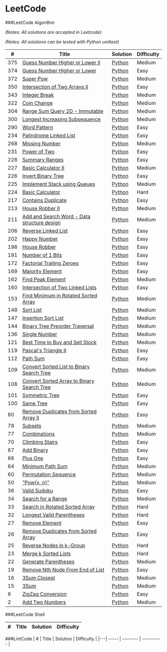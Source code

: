 LeetCode
========

###LeetCode Algorithm

*(Notes: All solutions are accepted in Leetcode)*

*(Notes: All solutions can be tested with Python unittest)*

| # | Title | Solution | Difficulty |
|---| ----- | -------- | ---------- |
|375|[Guess Number Higher or Lower II](https://leetcode.com/problems/guess-number-higher-or-lower-ii/) | [Python](./Python/guess_number_higher_or_lower_ii.py)|Medium|
|374|[Guess Number Higher or Lower](https://leetcode.com/problems/guess-number-higher-or-lower/) | [Python](./Python/guess_number_higher_or_lower.py)|Easy|
|372|[Super Pow](https://leetcode.com/problems/super-pow/) | [Python](./Python/super_pow.py)|Medium|
|350|[Intersection of Two Arrays II](https://leetcode.com/problems/intersection-of-two-arrays-ii/) | [Python](./Python/intersection_of_two_arrays_ii.py)|Easy|
|343|[Integer Break](https://leetcode.com/problems/integer-break/) | [Python](./Python/integer_break.py)|Medium|
|322|[Coin Change](https://leetcode.com/problems/coin-change/) | [Python](./Python/coin_change.py)|Medium|
|304|[Range Sum Query 2D - Immutable](https://leetcode.com/problems/range-sum-query-2d-immutable/) | [Python](./Python/range_sum_query_2d_immutable.py)|Medium|
|300|[Longest Increasing Subsequence](https://leetcode.com/problems/longest-increasing-subsequence/)  | [Python](./Python/longest_increasing_subsequence.py)|Medium|
|290|[Word Pattern](https://leetcode.com/problems/word-pattern/) | [Python](./Python/word_pattern.py)|Easy|
|234|[Palindrome Linked List](https://leetcode.com/problems/palindrome-linked-list/)| [Python](./Python/palindrome_linked_list.py)|Easy|
|268|[Missing Number](https://leetcode.com/problems/missing-number/)| [Python](./Python/missing_number.py)|Medium|
|231|[Power of Two](https://leetcode.com/problems/power-of-two/)| [Python](./Python/power_of_two.py)|Easy|
|228|[Summary Ranges](https://leetcode.com/problems/summary-ranges/)| [Python](./Python/summary_ranges.py)|Easy|
|227|[Basic Calculator II](https://leetcode.com/problems/basic-calculator-ii/)| [Python](./Python/basic_calculator_ii.py)|Medium|
|226|[Invert Binary Tree](https://leetcode.com/problems/invert-binary-tree/)| [Python](./Python/invert_binary_tree.py)|Easy|
|225|[Implement Stack using Queues](https://leetcode.com/problems/implement-stack-using-queues/)| [Python](./Python/implement_stack_using_queues.py)|Medium|
|224|[Basic Calculator](https://leetcode.com/problems/basic-calculator/)| [Python](./Python/basic_calculator.py)|Hard|
|217|[Contains Duplicate](https://leetcode.com/problems/contains-duplicate/)| [Python](./Python/contains_duplicate.py)|Easy|
|213|[House Robber II](https://leetcode.com/problems/house-robber-ii/)| [Python](./Python/house_robber_ii.py)|Medium|
|211|[Add and Search Word - Data structure design](https://leetcode.com/problems/add-and-search-word-data-structure-design/)| [Python](./Python/add_and_search_word_data_structure_design.py)|Medium|
|206|[Reverse Linked List](https://leetcode.com/problems/reverse-linked-list/)| [Python](./Python/reverse_linked_list.py)|Easy|
|202|[Happy Number](https://leetcode.com/problems/happy-number/)| [Python](./Python/happy_number.py)|Easy|
|198|[House Robber](https://leetcode.com/problems/house-robber/)| [Python](./Python/house_robber.py)|Easy|
|191|[Number of 1 Bits](https://oj.leetcode.com/problems/number-of-1-bits/)| [Python](./Python/number_of_1_bits.py)|Easy|
|172|[Factorial Trailing Zeroes](https://oj.leetcode.com/problems/factorial-trailing-zeroes/) | [Python](./Python/factorial_trailing_zeroes.py)|Easy|
|169|[Majority Element](https://oj.leetcode.com/problems/majority-element/) | [Python](./Python/majority_element.py)|Easy|
|162|[Find Peak Element](https://oj.leetcode.com/problems/find-peak-element/) | [Python](./Python/find_peak_element.py)|Medium|
|160|[Intersection of Two Linked Lists](https://oj.leetcode.com/problems/intersection-of-two-linked-lists/) | [Python](./Python/intersection_of_two_linked_lists.py)|Easy|
|153|[Find Minimum in Rotated Sorted Array](https://oj.leetcode.com/problems/find-minimum-in-rotated-sorted-array/)| [Python](./Python/find_minimum_in_rotated_sorted_array.py)|Medium|
|148|[Sort List](https://oj.leetcode.com/problems/sort-list/)| [Python](./Python/sort_list.py)|Medium|
|147|[Insertion Sort List](https://oj.leetcode.com/problems/insertion-sort-list/)| [Python](./Python/insertion_sort_list.py)|Medium|
|144|[Binary Tree Preorder Traversal](https://oj.leetcode.com/problems/binary-tree-preorder-traversal/)| [Python](./Python/binary_tree_preorder_traversal.py)|Medium|
|136|[Single Number](https://oj.leetcode.com/problems/single-number/)| [Python](./Python/single_number.py)|Medium|
|121|[Best Time to Buy and Sell Stock](https://oj.leetcode.com/problems/best-time-to-buy-and-sell-stock/)| [Python](./Python/best_time_to_buy_and_sell_stock.py)|Medium|
|119|[Pascal's Triangle II](https://oj.leetcode.com/problems/pascals-triangle-ii/)| [Python](./Python/pascals_triangle_ii.py)|Easy|
|112|[Path Sum](https://oj.leetcode.com/problems/path-sum/)| [Python](./Python/path_sum.py)|Easy|
|109|[Convert Sorted List to Binary Search Tree](https://oj.leetcode.com/problems/convert-sorted-list-to-binary-search-tree/)| [Python](./Python/convert_sorted_list_to_binary_search_tree.py)|Medium|
|108|[Convert Sorted Array to Binary Search Tree](https://oj.leetcode.com/problems/convert-sorted-array-to-binary-search-tree/)| [Python](./Python/convert_sorted_array_to_binary_search_tree.py)|Medium|
|101|[Symmetric Tree](https://oj.leetcode.com/problems/symmetric-tree/)| [Python](./Python/symmetric_tree.py)|Easy|
|100|[Same Tree](https://oj.leetcode.com/problems/same-tree/)| [Python](./Python/same_tree.py)|Easy|
|80|[Remove Duplicates from Sorted Array II](https://leetcode.com/problems/remove-duplicates-from-sorted-array-ii/)| [Python](./Python/remove_duplicates_from_sorted_array_ii.py)|Easy|
|78|[Subsets](https://oj.leetcode.com/problems/subsets/)| [Python](./Python/subsets.py)|Medium|
|77|[Combinations](https://oj.leetcode.com/problems/combinations/)| [Python](./Python/combinations.py)|Medium|
|70|[Climbing Stairs](https://oj.leetcode.com/problems/climbing-stairs/)| [Python](./Python/climbing_stairs.py)|Easy|
|67|[Add Binary](https://oj.leetcode.com/problems/add-binary/)| [Python](./Python/add_binary.py)|Easy|
|66|[Plus One](https://oj.leetcode.com/problems/plus-one/)| [Python](./Python/plus_one.py)|Easy|
|64|[Minimum Path Sum](https://oj.leetcode.com/problems/minimum-path-sum/)| [Python](./Python/minimum_path_sum.py)|Medium|
|60|[Permutation Sequence](https://oj.leetcode.com/problems/permutation-sequence/)| [Python](./Python/permutation_sequence.py)|Medium|
|50|["Pow(x, n)"](https://oj.leetcode.com/problems/powx-n/)| [Python](./Python/powx_n.py)|Medium|
|36|[Valid Sudoku](https://oj.leetcode.com/problems/valid-sudoku/)| [Python](./Python/valid_sudoku.py)|Easy|
|34|[Search for a Range](https://oj.leetcode.com/problems/search-for-a-range/)| [Python](./Python/search_for_a_range.py)|Medium|
|33|[Search in Rotated Sorted Array](https://oj.leetcode.com/problems/search-in-rotated-sorted-array/)| [Python](./Python/search_in_rotated_sorted_array.py)|Hard|
|32|[Longest Valid Parentheses](https://oj.leetcode.com/problems/longest-valid-parentheses/)| [Python](./Python/longest_valid_parentheses.py)|Hard|
|27|[Remove Element](https://oj.leetcode.com/problems/remove-element/)| [Python](./Python/remove_element.py)|Easy|
|26|[Remove Duplicates from Sorted Array](https://leetcode.com/problems/remove-duplicates-from-sorted-array/)| [Python](./Python/remove_duplicates_from_sorted_array.py)|Easy|
|25|[Reverse Nodes in k-Group](https://oj.leetcode.com/problems/reverse-nodes-in-k-group/)| [Python](./Python/reverse_nodes_in_k_group.py)|Hard|
|23|[Merge k Sorted Lists](https://oj.leetcode.com/problems/merge-k-sorted-lists/)| [Python](./Python/merge_k_sorted_lists.py)|Hard|
|22|[Generate Parentheses](https://oj.leetcode.com/problems/generate-parentheses/)| [Python](./Python/generate_parentheses.py)|Medium|
|19|[Remove Nth Node From End of List](https://oj.leetcode.com/problems/remove-nth-node-from-end-of-list/)| [Python](./Python/remove_nth_node_from_end_of_list.py)|Easy|
|16|[3Sum Closest](https://oj.leetcode.com/problems/3sum-closest/)| [Python](./Python/3sum_closest.py)|Medium|
|15|[3Sum](https://oj.leetcode.com/problems/3sum/)| [Python](./Python/3sum.py)|Medium|
|6|[ZigZag Conversion](https://oj.leetcode.com/problems/zigzag-conversion/)| [Python](./Python/zigzag_conversion.py)|Easy|
|2|[Add Two Numbers](https://oj.leetcode.com/problems/add-two-numbers/)| [Python](./Python/add_two_numbers.py)|Medium|


###LeetCode Shell


| # | Title | Solution | Difficulty |
|---| ----- | -------- | ---------- |


###LintCode
| # | Title | Solution | Difficulty |
|---| ----- | -------- | ---------- |
